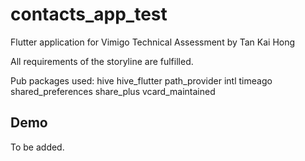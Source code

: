 # contacts_app_test

Flutter application for Vimigo Technical Assessment by Tan Kai Hong

All requirements of the storyline are fulfilled.

Pub packages used:
  hive
  hive_flutter
  path_provider
  intl
  timeago
  shared_preferences
  share_plus
  vcard_maintained

## Demo

To be added.
